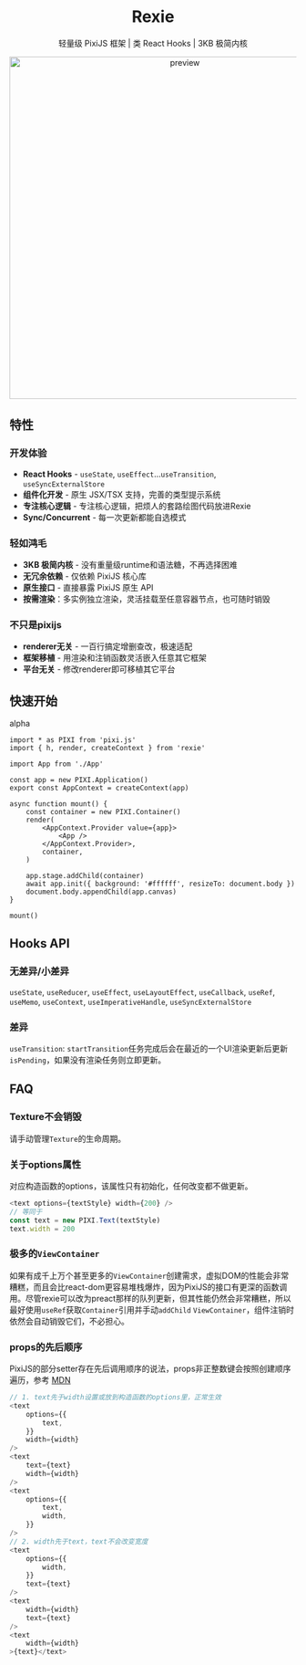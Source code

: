 <h1 align="center">Rexie</h1>
<p align="center">轻量级 PixiJS 框架 | 类 React Hooks | 3KB 极简内核</p>
<div align="center">
    <img width="600" alt="preview" src="https://raw.githubusercontent.com/wooloo26/rexie/refs/heads/main/docs/examples.gif">
</div>

## 特性

### 开发体验

- **React Hooks** - `useState`, `useEffect`...`useTransition`, `useSyncExternalStore`
- **组件化开发** - 原生 JSX/TSX 支持，完善的类型提示系统
- **专注核心逻辑** - 专注核心逻辑，把烦人的套路绘图代码放进Rexie
- **Sync/Concurrent** - 每一次更新都能自选模式

### 轻如鸿毛

- **3KB 极简内核** - 没有重量级runtime和语法糖，不再选择困难
- **无冗余依赖** - 仅依赖 PixiJS 核心库
- **原生接口** - 直接暴露 PixiJS 原生 API
- **按需渲染**：多实例独立渲染，灵活挂载至任意容器节点，也可随时销毁

### 不只是pixijs

- **renderer无关** - 一百行搞定增删查改，极速适配
- **框架移植** - 用渲染和注销函数灵活嵌入任意其它框架
- **平台无关** - 修改renderer即可移植其它平台

## 快速开始

alpha

```tsx
import * as PIXI from 'pixi.js'
import { h, render, createContext } from 'rexie'

import App from './App'

const app = new PIXI.Application()
export const AppContext = createContext(app)

async function mount() {
    const container = new PIXI.Container()
    render(
        <AppContext.Provider value={app}>
            <App />
        </AppContext.Provider>,
        container,
    )

    app.stage.addChild(container)
    await app.init({ background: '#ffffff', resizeTo: document.body })
    document.body.appendChild(app.canvas)
}

mount()
```

## Hooks API

### 无差异/小差异

`useState`, `useReducer`, `useEffect`, `useLayoutEffect`, `useCallback`, `useRef`, `useMemo`, `useContext`, `useImperativeHandle`, `useSyncExternalStore`

### 差异

`useTransition`: `startTransition`任务完成后会在最近的一个UI渲染更新后更新`isPending`，如果没有渲染任务则立即更新。

## FAQ

### Texture不会销毁

请手动管理`Texture`的生命周期。

### 关于options属性

对应构造函数的options，该属性只有初始化，任何改变都不做更新。

```ts
<text options={textStyle} width={200} />
// 等同于
const text = new PIXI.Text(textStyle)
text.width = 200
```

### 极多的`ViewContainer`

如果有成千上万个甚至更多的`ViewContainer`创建需求，虚拟DOM的性能会非常糟糕，而且会比react-dom更容易堆栈爆炸，因为PixiJS的接口有更深的函数调用。尽管rexie可以改为preact那样的队列更新，但其性能仍然会非常糟糕，所以最好使用`useRef`获取`Container`引用并手动`addChild` `ViewContainer`，组件注销时依然会自动销毁它们，不必担心。

### props的先后顺序

PixiJS的部分setter存在先后调用顺序的说法，props非正整数键会按照创建顺序遍历，参考 [MDN](https://developer.mozilla.org/en-US/docs/Web/JavaScript/Reference/Statements/for...in#description)

```ts
// 1. text先于width设置或放到构造函数的options里，正常生效
<text
    options={{
        text,
    }}
    width={width}
/>
<text
    text={text}
    width={width}
/>
<text
    options={{
        text,
        width,
    }}
/>
// 2. width先于text，text不会改变宽度
<text
    options={{
        width,
    }}
    text={text}
/>
<text
    width={width}
    text={text}
/>
<text
    width={width}
>{text}</text>
```
